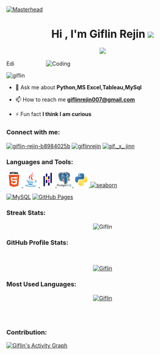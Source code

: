 [![Masterhead](https://static.vecteezy.com/system/resources/previews/005/638/564/original/illustration-isometric-concept-data-analysis-of-investment-business-company-free-vector.jpg)](https://giflin.io)
<h1 align="center">Hi , I'm Giflin Rejin <img src="https://media.giphy.com/media/hvRJCLFzcasrR4ia7z/giphy.gif" width="35"></h1>
<p align="center">
 <a href="https://github.com/DenverCoder1/readme-typing-svg"><img src="https://readme-typing-svg.herokuapp.com?lines=Data%20Analyst;Always%20Learning%20New%20Things&center=true&width=500&height=50&font=georgia"></a>
</p>
<img align="right" alt="Coding" width="400" src="https://cdn.dribbble.com/users/1523313/screenshots/13671653/media/7c52f9d4b1117aa12f3bf9f9c3b9e1aa.gif">
Edi
<p align="left"> <img src="https://komarev.com/ghpvc/?username=giflin&label=Profile%20views&color=0e75b6&style=flat" alt="giflin" /> </p>

- 💬 Ask me about **Python,MS Excel,Tableau,MySql**

- 📫 How to reach me **giflinrejin007@gmail.com**

- ⚡ Fun fact **I think I am curious**

<h3 align="left">Connect with me:</h3>
<p align="left">

<a href="https://linkedin.com/in/giflin-rejin-b8984025b" target="blank"><img align="center" src="https://raw.githubusercontent.com/rahuldkjain/github-profile-readme-generator/master/src/images/icons/Social/linked-in-alt.svg" alt="giflin-rejin-b8984025b" height="30" width="40" /></a>
<a href="https://kaggle.com/giflinrejin" target="blank"><img align="center" src="https://raw.githubusercontent.com/rahuldkjain/github-profile-readme-generator/master/src/images/icons/Social/kaggle.svg" alt="giflinrejin" height="30" width="40" /></a>
<a href="https://instagram.com/gif._x_.jinn" target="blank"><img align="center" src="https://raw.githubusercontent.com/rahuldkjain/github-profile-readme-generator/master/src/images/icons/Social/instagram.svg" alt="gif._x_.jinn" height="30" width="40" /></a>

</p>

<h3 align="left">Languages and Tools:</h3>
<p align="left"> 
<a href="https://www.w3.org/html/" target="_blank" rel="noreferrer"> <img src="https://raw.githubusercontent.com/devicons/devicon/master/icons/html5/html5-original-wordmark.svg" alt="html5" width="40" height="40"/> </a>
<a href="https://www.java.com" target="_blank" rel="noreferrer"> <img src="https://raw.githubusercontent.com/devicons/devicon/master/icons/java/java-original.svg" alt="java" width="40" height="40"/> </a> 
<a href="https://pandas.pydata.org/" target="_blank" rel="noreferrer"> <img src="https://raw.githubusercontent.com/devicons/devicon/2ae2a900d2f041da66e950e4d48052658d850630/icons/pandas/pandas-original.svg" alt="pandas" width="40" height="40"/> </a> 
<a href="https://www.postgresql.org" target="_blank" rel="noreferrer"> <img src="https://raw.githubusercontent.com/devicons/devicon/master/icons/postgresql/postgresql-original-wordmark.svg" alt="postgresql" width="40" height="40"/> </a>
<a href="https://www.python.org" target="_blank" rel="noreferrer"> <img src="https://raw.githubusercontent.com/devicons/devicon/master/icons/python/python-original.svg" alt="python" width="40" height="40"/> </a>
<a href="https://seaborn.pydata.org/" target="_blank" rel="noreferrer"> <img src="https://seaborn.pydata.org/_images/logo-mark-lightbg.svg" alt="seaborn" width="40" height="40"/> </a>

<a href="https://www.mysql.com/" target="_blank" rel="noreferrer" > <img alt="MySQL" src="https://img.shields.io/badge/MySQL-00000F?style=flat&logo=mysql&logoColor=white"/></a>
<a href="https://www.github.com" target="_blank" rel="noreferrer" > <img alt="GitHub Pages" src="https://img.shields.io/badge/GitHub%20Pages-%23327FC7.svg?style=flat&logo=github&logoColor=white"/> </a>
</p>

<h3 align="left">Streak Stats:</h3>
<p align="left">
<p align="center"><img align="center" src="https://github-readme-streak-stats.herokuapp.com/?user=Giflin&theme=algolia" alt="Giflin" /></p>
<h3 align="left">GitHub Profile Stats:</h3>
<p align="left">
<br/>
  <p align="center">
    <a href="https://github.com/Giflin"><img align="center" src="https://github-readme-stats.vercel.app/api?username=Giflin&show_icons=true&locale=en&theme=algolia" alt="Giflin" height="192px"/></a></p>
<h3 align="left"> Most Used Languages:</h3>
<p align="left">
	<p  align="center">
	  <a href="https://github.com/Giflin"><img align="center" src="https://github-readme-stats.vercel.app/api/top-langs?username=Giflin&show_icons=true&locale=en&layout=compact&theme=algolia" alt="Giflin" height="192px"/></a>
	</p>
  <br/>
 <br/>
 <h3 align="left"> Contribution:</h3>
<p align="left">
	<a href="https://github.com/Giflin"><img alt="Giflin's Activity Graph" src="https://github-readme-activity-graph.vercel.app/graph?username=Giflin&custom_title=Giflin's%20Contribution%20Graph&theme=react-dark" /></a>
  <br/>




